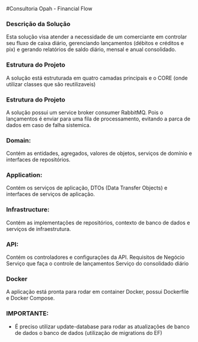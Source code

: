 #Consultoria Opah - Financial Flow


### Descrição da Solução
Esta solução visa atender a necessidade de um comerciante em controlar seu fluxo de caixa diário, gerenciando lançamentos (débitos e créditos e pix) e gerando relatórios de saldo diário, mensal e anual consolidado.

### Estrutura do Projeto
A solução está estruturada em quatro camadas principais e o CORE (onde utilizar classes que são reutilizaveis)

### Estrutura do Projeto
A solução possui um service broker consumer RabbitMQ. Pois o lançamentos é enviar para uma fila de processamento, evitando a parca de dados em caso de falha sistemica. 

### Domain: 
 Contém as entidades, agregados, valores de objetos, serviços de domínio e interfaces de repositórios.

### Application: 
Contém os serviços de aplicação, DTOs (Data Transfer Objects) e interfaces de serviços de aplicação.

### Infrastructure:
Contém as implementações de repositórios, contexto de banco de dados e serviços de infraestrutura.

### API:
Contém os controladores e configurações da API.
Requisitos de Negócio
Serviço que faça o controle de lançamentos
Serviço do consolidado diário

### Docker
A aplicação está pronta para rodar em container Docker, possui Dockerfile e Docker Compose.

### IMPORTANTE:
  - É preciso utilizar update-database para rodar as atualizações de banco de dados o banco de dados (utilização de migrations do EF)
 
